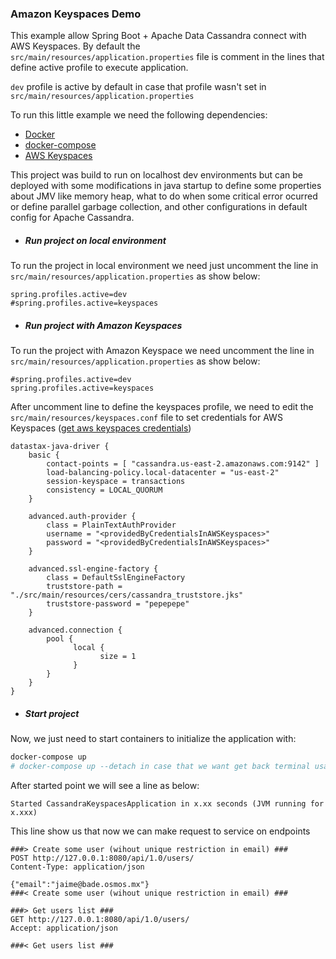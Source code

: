 ### Amazon Keyspaces Demo

This example allow Spring Boot + Apache Data Cassandra connect with AWS Keyspaces.
By default the `src/main/resources/application.properties` file is comment in the lines that define active profile to execute application.

`dev` profile is active by default in case that profile wasn't set in `src/main/resources/application.properties`


To run this little example we need the following dependencies:
* [Docker](https://www.docker.com/)
* [docker-compose](https://docs.docker.com/compose/)
* [AWS Keyspaces](https://aws.amazon.com/es/keyspaces/getting-started/?blog-items.sort-by=item.additionalFields.createdDate&blog-items.sort-order=desc)

This project was build to run on localhost dev environments but can be deployed with some modifications 
in java startup to define some properties about JMV like memory heap, what to do when some critical error ocurred 
or define parallel garbage collection, and other configurations in default config for Apache Cassandra. 


* ##### Run project on local environment 

To run the project in local environment we need just uncomment the line in `src/main/resources/application.properties` as show below: 
```properties
spring.profiles.active=dev
#spring.profiles.active=keyspaces
```

* ##### Run project with Amazon Keyspaces

To run the project with Amazon Keyspace we need uncomment the line in `src/main/resources/application.properties` as show below:
```properties
#spring.profiles.active=dev
spring.profiles.active=keyspaces
```

After uncomment line to define the keyspaces profile, we need to edit the `src/main/resources/keyspaces.conf` file to set credentials 
for AWS Keyspaces ([get aws keyspaces credentials](https://docs.aws.amazon.com/keyspaces/latest/devguide/using_java_driver.html))

```hocon
datastax-java-driver {
    basic {
        contact-points = [ "cassandra.us-east-2.amazonaws.com:9142" ]
        load-balancing-policy.local-datacenter = "us-east-2"
        session-keyspace = transactions
        consistency = LOCAL_QUORUM
    }

    advanced.auth-provider {
        class = PlainTextAuthProvider
        username = "<providedByCredentialsInAWSKeyspaces>"
        password = "<providedByCredentialsInAWSKeyspaces>"
    }

    advanced.ssl-engine-factory {
        class = DefaultSslEngineFactory
        truststore-path = "./src/main/resources/cers/cassandra_truststore.jks"
        truststore-password = "pepepepe"
    }

    advanced.connection {
        pool {
              local {
                    size = 1
              }
        }
    }
}
```

* ##### Start project
Now, we just need to start containers to initialize the application with:
```bash
docker-compose up
# docker-compose up --detach in case that we want get back terminal usage
```

After started point we will see a line as below:

`Started CassandraKeyspacesApplication in x.xx seconds (JVM running for x.xxx)`

This line show us that now we can make request to service on endpoints 

```http request
###> Create some user (wihout unique restriction in email) ###
POST http://127.0.0.1:8080/api/1.0/users/
Content-Type: application/json

{"email":"jaime@bade.osmos.mx"}
###< Create some user (wihout unique restriction in email) ###
```

```http request
###> Get users list ###
GET http://127.0.0.1:8080/api/1.0/users/
Accept: application/json

###< Get users list ###
```


